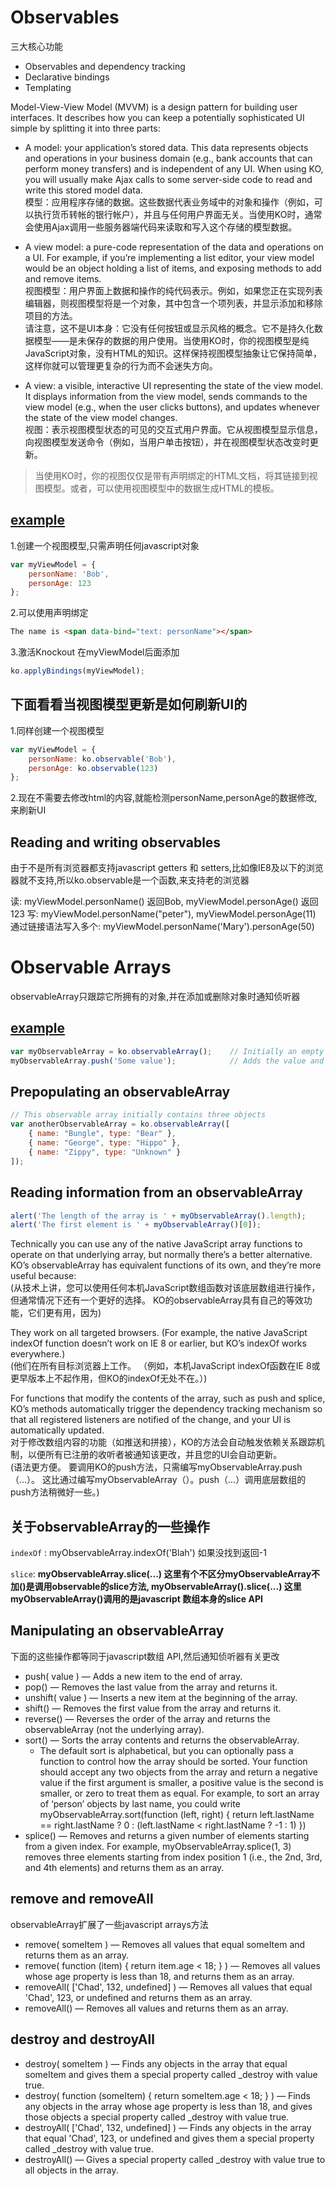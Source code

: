 # Observables
三大核心功能
+ Observables and dependency tracking
+ Declarative bindings
+ Templating

Model-View-View Model (MVVM) is a design pattern for building user interfaces. It describes how you can keep a potentially sophisticated UI simple by splitting it into three parts:
+ A model: your application’s stored data. This data represents objects and operations in your business domain (e.g., bank accounts that can perform money transfers) and is independent of any UI. When using KO, you will usually make Ajax calls to some server-side code to read and write this stored model data. <br/>
模型：应用程序存储的数据。这些数据代表业务域中的对象和操作（例如，可以执行货币转帐的银行帐户），并且与任何用户界面无关。当使用KO时，通常会使用Ajax调用一些服务器端代码来读取和写入这个存储的模型数据。

+ A view model: a pure-code representation of the data and operations on a UI. For example, if you’re implementing a list editor, your view model would be an object holding a list of items, and exposing methods to add and remove items. <br/>
视图模型：用户界面上数据和操作的纯代码表示。例如，如果您正在实现列表编辑器，则视图模型将是一个对象，其中包含一个项列表，并显示添加和移除项目的方法。<br/>
请注意，这不是UI本身：它没有任何按钮或显示风格的概念。它不是持久化数据模型——是未保存的数据的用户使用。当使用KO时，你的视图模型是纯JavaScript对象，没有HTML的知识。这样保持视图模型抽象让它保持简单，这样你就可以管理更复杂的行为而不会迷失方向。<br/>
+ A view: a visible, interactive UI representing the state of the view model. It displays information from the view model, sends commands to the view model (e.g., when the user clicks buttons), and updates whenever the state of the view model changes. <br/>
视图：表示视图模型状态的可见的交互式用户界面。它从视图模型显示信息，向视图模型发送命令（例如，当用户单击按钮），并在视图模型状态改变时更新。

> 当使用KO时，你的视图仅仅是带有声明绑定的HTML文档，将其链接到视图模型。或者，可以使用视图模型中的数据生成HTML的模板。

## [example](./src/demo1/index.html)
1.创建一个视图模型,只需声明任何javascript对象
```javascript
var myViewModel = {
    personName: 'Bob',
    personAge: 123
};
```

2.可以使用声明绑定
```html
The name is <span data-bind="text: personName"></span>
```

3.激活Knockout
在myViewModel后面添加
```javascript
ko.applyBindings(myViewModel);
```

## 下面看看当视图模型更新是如何刷新UI的
1.同样创建一个视图模型
```javascript
var myViewModel = {
    personName: ko.observable('Bob'),
    personAge: ko.observable(123)
};
```
2.现在不需要去修改html的内容,就能检测personName,personAge的数据修改,来刷新UI

## Reading and writing observables
由于不是所有浏览器都支持javascript getters 和 setters,比如像IE8及以下的浏览器就不支持,所以ko.observable是一个函数,来支持老的浏览器

读: myViewModel.personName() 返回Bob, myViewModel.personAge() 返回123
写: myViewModel.personName("peter"), myViewModel.personAge(11)
通过链接语法写入多个: myViewModel.personName('Mary').personAge(50)


# Observable Arrays
observableArray只跟踪它所拥有的对象,并在添加或删除对象时通知侦听器

## [example]()
```javascript
var myObservableArray = ko.observableArray();    // Initially an empty array
myObservableArray.push('Some value');            // Adds the value and notifies observers
```

## Prepopulating an observableArray
```javascript
// This observable array initially contains three objects
var anotherObservableArray = ko.observableArray([
    { name: "Bungle", type: "Bear" },
    { name: "George", type: "Hippo" },
    { name: "Zippy", type: "Unknown" }
]);
```

## Reading information from an observableArray
```javascript
alert('The length of the array is ' + myObservableArray().length);
alert('The first element is ' + myObservableArray()[0]);
```

Technically you can use any of the native JavaScript array functions to operate on that underlying array, but normally there’s a better alternative. KO’s observableArray has equivalent functions of its own, and they’re more useful because: <br/>
(从技术上讲，您可以使用任何本机JavaScript数组函数对该底层数组进行操作，但通常情况下还有一个更好的选择。 KO的observableArray具有自己的等效功能，它们更有用，因为)<br/> 

They work on all targeted browsers. (For example, the native JavaScript indexOf function doesn’t work on IE 8 or earlier, but KO’s indexOf works everywhere.) <br/>
(他们在所有目标浏览器上工作。 （例如，本机JavaScript indexOf函数在IE 8或更早版本上不起作用，但KO的indexOf无处不在。）) <br/>

For functions that modify the contents of the array, such as push and splice, KO’s methods automatically trigger the dependency tracking mechanism so that all registered listeners are notified of the change, and your UI is automatically updated. <br/>
对于修改数组内容的功能（如推送和拼接），KO的方法会自动触发依赖关系跟踪机制，以便所有已注册的收听者被通知该更改，并且您的UI会自动更新。 <br/>
(语法更方便。 要调用KO的push方法，只需编写myObservableArray.push（...）。 这比通过编写myObservableArray（）。push（...）调用底层数组的push方法稍微好一些。) <br/>

## 关于observableArray的一些操作
`indexOf` : myObservableArray.indexOf('Blah') 如果没找到返回-1

`slice`: **myObservableArray.slice(...) 这里有个不区分myObservableArray不加()是调用observable的slice方法, myObservableArray().slice(...) 这里 myObservableArray()调用的是javascript 数组本身的slice API**

## Manipulating an observableArray
下面的这些操作都等同于javascript数组 API,然后通知侦听器有关更改
+ push( value ) — Adds a new item to the end of array.
+ pop() — Removes the last value from the array and returns it.
+ unshift( value ) — Inserts a new item at the beginning of the array.
+ shift() — Removes the first value from the array and returns it.
+ reverse() — Reverses the order of the array and returns the observableArray (not the underlying array).
+ sort() — Sorts the array contents and returns the observableArray.
  + The default sort is alphabetical, but you can optionally pass a function to control how the array should be sorted. Your function should accept any two objects from the array and return a negative value if the first argument is smaller, a positive value is the second is smaller, or zero to treat them as equal. For example, to sort an array of ‘person’ objects by last name, you could write myObservableArray.sort(function (left, right) { return left.lastName == right.lastName ? 0 : (left.lastName < right.lastName ? -1 : 1) })
+ splice() — Removes and returns a given number of elements starting from a given index. For example, myObservableArray.splice(1, 3) removes three elements starting from index position 1 (i.e., the 2nd, 3rd, and 4th elements) and returns them as an array.

## remove and removeAll
observableArray扩展了一些javascript arrays方法

+ remove( someItem ) — Removes all values that equal someItem and returns them as an array.
+ remove( function (item) { return item.age < 18; } ) — Removes all values whose age property is less than 18, and returns them as an array.
+ removeAll( ['Chad', 132, undefined] ) — Removes all values that equal 'Chad', 123, or undefined and returns them as an array.
+ removeAll() — Removes all values and returns them as an array.

## destroy and destroyAll 
+ destroy( someItem ) — Finds any objects in the array that equal someItem and gives them a special property called _destroy with value true.
+ destroy( function (someItem) { return someItem.age < 18; } ) — Finds any objects in the array whose age property is less than 18, and gives those objects a special property called _destroy with value true.
+ destroyAll( ['Chad', 132, undefined] ) — Finds any objects in the array that equal 'Chad', 123, or undefined and gives them a special property called _destroy with value true.
+ destroyAll() — Gives a special property called _destroy with value true to all objects in the array.
